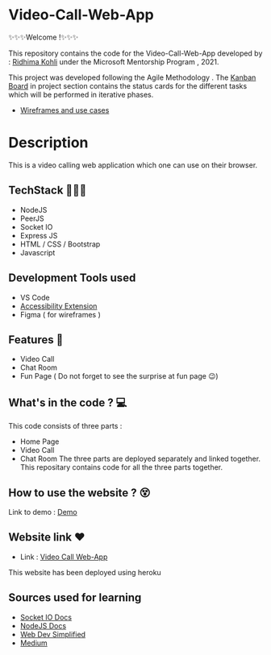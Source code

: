 # Video-Call-Web-App 

✨✨✨Welcome !✨✨✨

This repository contains the code for the Video-Call-Web-App developed by : [Ridhima Kohli](https://github.com/RidhimaKohli)
 under the Microsoft Mentorship Program , 2021.

This project was developed following the Agile Methodology . The [Kanban Board](https://github.com/RidhimaKohli/Video-Call-Web-App/projects/1) in project section contains the status cards for the different tasks which will be performed in iterative phases.

- [Wireframes and use cases](https://drive.google.com/file/d/1Mbm1YG_T0cqQQRzyMGtn0eq-SkjqNjVr/view?usp=sharing)

# Description

This is a video calling web application which one can use on their browser.

## TechStack 👩🏻‍💻
- NodeJS
- PeerJS
- Socket IO
- Express JS
- HTML / CSS / Bootstrap
- Javascript

## Development Tools used
- VS Code
- [Accessibility Extension](https://microsoftedge.microsoft.com/addons/detail/accessibility-insights-fo/ghbhpcookfemncgoinjblecnilppimih)
- Figma ( for wireframes )

## Features 📃
- Video Call
- Chat Room
- Fun Page ( Do not forget to see the surprise at fun page 😉)

## What's in the code ? 💻

This code consists of three parts :
- Home Page 
- Video Call
- Chat Room
The three parts are deployed separately and linked together.
This repositary contains code for all the three parts together.

## How to use the website ? 😵

Link to demo : [Demo](https://youtu.be/7IzEorGtrDA)

## Website link ❤

- Link : [Video Call Web-App](https://video-call-home.herokuapp.com/)

This website has been deployed using heroku

## Sources used for learning

- [Socket IO Docs](https://socket.io/docs/v4/index.html)
- [NodeJS Docs](https://nodejs.org/en/docs/)
- [Web Dev Simplified](https://www.youtube.com/channel/UCFbNIlppjAuEX4znoulh0Cw)
- [Medium](https://medium.com/swlh/chat-rooms-with-socket-io-25e9d1a05947)



